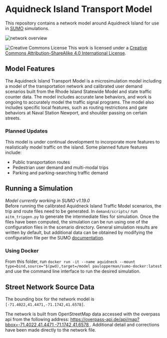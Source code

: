 # Aquidneck Island Transport Model
This repository contains a network model around Aquidneck Island for use in [SUMO](https://sumo.dlr.de/wiki/Simulation_of_Urban_MObility_-_Wiki) simulations.

![network overview](images/netedit_overview_map.png)

![Creative Commons License](https://i.creativecommons.org/l/by-sa/4.0/88x31.png)  This work is licensed under a [Creative Commons Attribution-ShareAlike 4.0 International License](http://creativecommons.org/licenses/by-sa/4.0/).


## Model Features
The Aquidneck Island Transport Model is a microsimulation model including a model of the transportation network and 
calibrated user demand scenarios built from the Rhode Island Statewide Model and state traffic counter data.  The model
includes accurate lane behaviors, and work is ongoing to accurately model the traffic signal programs.  The model also includes
specific local features, such as routing restrictions and gate behaviors at Naval Station Newport, and shoulder passing on certain streets.

### Planned Updates
This model is under continual development to incorporate more features to realistically model traffic on the island. Some planned future features include:
* Public transportation routes
* Pedestrian user demand and multi-modal trips
* Parking and parking-searching traffic demand

## Running a Simulation
*Model currently working in SUMO v1.19.0*  
Before running the calibrated Aquidneck Island Traffic Model scenarios, the trip and route files need to be generated.
In `demand/scripts/` run `aitm_tripgen.py` to generate the intermediate files for simulation. 
Once the files have been computed, the simulation can be run using one of the configuration files in the scenario directory.
General simulation results are written by default, but additional data can be obtained by modifying the configuration file per the SUMO [documentation](https://sumo.dlr.de/docs/sumo.html).

### Using Docker
From this folder, run 
```docker run -it --name aquidneck --mount type=bind,source="$(pwd),target=/model paulopperman/sumo-docker:latest```
and use the command line interface to run the desired simulation.

## Street Network Source Data

The bounding box for the network model is `[-71.4022,41.4471,-71.1742,41.6578]`.  

The network is built from OpenStreetMap data accessed with the overpass api from the following address: [https://overpass-api.de/api/map?bbox=-71.4022,41.4471,-71.1742,41.6578
](https://overpass-api.de/api/map?bbox=-71.4022,41.4471,-71.1742,41.6578
).  Additional detail and corrections have been made directly to the network file.




